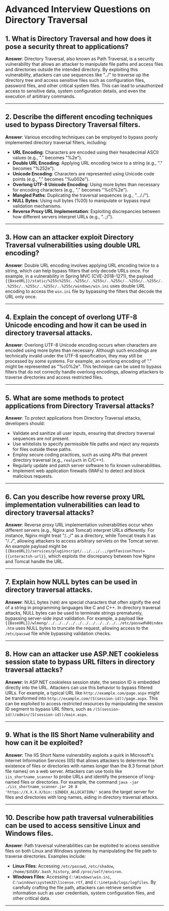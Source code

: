 # Advanced Interview Questions on Directory Traversal

## 1. What is Directory Traversal and how does it pose a security threat to applications?

**Answer**: Directory Traversal, also known as Path Traversal, is a security vulnerability that allows an attacker to manipulate file paths and access files and directories outside the intended directory. By exploiting this vulnerability, attackers can use sequences like "../" to traverse up the directory tree and access sensitive files such as configuration files, password files, and other critical system files. This can lead to unauthorized access to sensitive data, system configuration details, and even the execution of arbitrary commands.

---

## 2. Describe the different encoding techniques used to bypass Directory Traversal filters.

**Answer**: Various encoding techniques can be employed to bypass poorly implemented directory traversal filters, including:
- **URL Encoding**: Characters are encoded using their hexadecimal ASCII values (e.g., "." becomes "%2e").
- **Double URL Encoding**: Applying URL encoding twice to a string (e.g., "." becomes "%252e").
- **Unicode Encoding**: Characters are represented using Unicode code points (e.g., "." becomes "%u002e").
- **Overlong UTF-8 Unicode Encoding**: Using more bytes than necessary for encoding characters (e.g., "." becomes "%c0%2e").
- **Mangled Paths**: Duplicating the traversal sequences (e.g., "..././").
- **NULL Bytes**: Using null bytes (%00) to manipulate or bypass input validation mechanisms.
- **Reverse Proxy URL Implementation**: Exploiting discrepancies between how different servers interpret URLs (e.g., "..;/").

---

## 3. How can an attacker exploit Directory Traversal vulnerabilities using double URL encoding?

**Answer**: Double URL encoding involves applying URL encoding twice to a string, which can help bypass filters that only decode URLs once. For example, in a vulnerability in Spring MVC (CVE-2018-1271), the payload `{{BaseURL}}/static/%255c%255c..%255c/..%255c/..%255c/..%255c/..%255c/..%255c/..%255c/..%255c/..%255c/windows/win.ini` uses double URL encoding to access the `win.ini` file by bypassing the filters that decode the URL only once.

---

## 4. Explain the concept of overlong UTF-8 Unicode encoding and how it can be used in directory traversal attacks.

**Answer**: Overlong UTF-8 Unicode encoding occurs when characters are encoded using more bytes than necessary. Although such encodings are technically invalid under the UTF-8 specification, they may still be processed by some systems. For example, an overlong encoding of "." might be represented as "%c0%2e". This technique can be used to bypass filters that do not correctly handle overlong encodings, allowing attackers to traverse directories and access restricted files.

---

## 5. What are some methods to protect applications from Directory Traversal attacks?

**Answer**: To protect applications from Directory Traversal attacks, developers should:
- Validate and sanitize all user inputs, ensuring that directory traversal sequences are not present.
- Use whitelists to specify permissible file paths and reject any requests for files outside these paths.
- Employ secure coding practices, such as using APIs that prevent directory traversal (e.g., `realpath` in C/C++).
- Regularly update and patch server software to fix known vulnerabilities.
- Implement web application firewalls (WAFs) to detect and block malicious requests.

---

## 6. Can you describe how reverse proxy URL implementation vulnerabilities can lead to directory traversal attacks?

**Answer**: Reverse proxy URL implementation vulnerabilities occur when different servers (e.g., Nginx and Tomcat) interpret URLs differently. For instance, Nginx might treat "/..;/" as a directory, while Tomcat treats it as "/../", allowing attackers to access arbitrary servlets on the Tomcat server. An example payload might be `{{BaseURL}}/services/pluginscript/..;/..;/..;/getFavicon?host={{interactsh-url}}`, which exploits the discrepancy between how Nginx and Tomcat handle the URL.

---

## 7. Explain how NULL bytes can be used in directory traversal attacks.

**Answer**: NULL bytes (`%00`) are special characters that often signify the end of a string in programming languages like C and C++. In directory traversal attacks, NULL bytes can be used to terminate strings prematurely, bypassing server-side input validation. For example, a payload like `{{BaseURL}}/wlmeng/../../../../../../../../../../../etc/passwd%00index.htm` uses NULL bytes to truncate the request, allowing access to the `/etc/passwd` file while bypassing validation checks.

---

## 8. How can an attacker use ASP.NET cookieless session state to bypass URL filters in directory traversal attacks?

**Answer**: In ASP.NET cookieless session state, the session ID is embedded directly into the URL. Attackers can use this behavior to bypass filtered URLs. For example, a typical URL like `http://example.com/page.aspx` might be transformed into `http://example.com/(S(session-id))/page.aspx`. This can be exploited to access restricted resources by manipulating the session ID segment to bypass URL filters, such as `/(S(session-id))/admin/(S(session-id))/main.aspx`.

---

## 9. What is the IIS Short Name vulnerability and how can it be exploited?

**Answer**: The IIS Short Name vulnerability exploits a quirk in Microsoft's Internet Information Services (IIS) that allows attackers to determine the existence of files or directories with names longer than the 8.3 format (short file names) on a web server. Attackers can use tools like `iis_shortname_scanner` to probe URLs and identify the presence of long-named files or directories. For example, the command `java -jar ./iis_shortname_scanner.jar 20 8 'https://X.X.X.X/bin::$INDEX_ALLOCATION/'` scans the target server for files and directories with long names, aiding in directory traversal attacks.

---

## 10. Describe how path traversal vulnerabilities can be used to access sensitive Linux and Windows files.

**Answer**: Path traversal vulnerabilities can be exploited to access sensitive files on both Linux and Windows systems by manipulating the file path to traverse directories. Examples include:
- **Linux Files**: Accessing `/etc/passwd`, `/etc/shadow`, `/home/$USER/.bash_history`, and `/proc/self/environ`.
- **Windows Files**: Accessing `C:\Windows\win.ini`, `C:\windows\system32\license.rtf`, and `C:\inetpub/logs/logfiles`.
By carefully crafting the file path, attackers can retrieve sensitive information such as user credentials, system configuration files, and other critical data.
---
